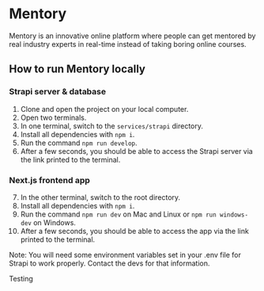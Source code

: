 # Mentory

Mentory is an innovative online platform where people can get mentored by real industry experts in real-time instead of taking boring online courses.

## How to run Mentory locally
### Strapi server & database
1. Clone and open the project on your local computer.
2. Open two terminals.
3. In one terminal, switch to the `services/strapi` directory.
4. Install all dependencies with `npm i`.
5. Run the command `npm run develop`.
6. After a few seconds, you should be able to access the Strapi server via the link printed to the terminal. 
### Next.js frontend app
7. In the other terminal, switch to the root directory. 
8. Install all dependencies with `npm i`.
9. Run the command `npm run dev` on Mac and Linux or `npm run windows-dev` on Windows.
10. After a few seconds, you should be able to access the app via the link printed to the terminal.

Note: You will need some environment variables set in your .env file for Strapi to work properly. Contact the devs for that information. 


Testing
